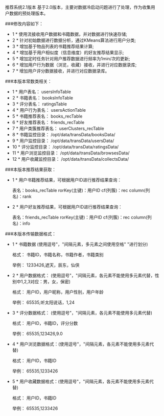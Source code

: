 推荐系统2.1版本
基于2.0版本，主要对数据冷启动问题进行了处理，作为收集用户数据的预处理版本。

###修改内容如下：
 * 1 * 使用流接收用户数据和书籍数据，并对数据进行快速存储;
 * 2 * 针对初始数据进行数据分析，通过KMeans算法进行用户分类;
 * 3 * 增加基于物品列表的书籍推荐结果计算;
 * 4 * 增加基于用户相似度（信息维度）的好友推荐结果显示;
 * 5 * 增加定时任务针对用户推荐数据进行频率为1min/次的更新;
 * 6 * 增加用户行为数据（浏览，收藏）接收，并进行对应数据录库;
 * 7 * 增加用户评分数据接收，并进行对应数据录库。

###本版本常数类相关：
 * 1 * 用户表名：		    usersInfoTable
 * 2 * 书籍表名：		    booksInfoTable
 * 3 * 评分表名：		    ratingsTable
 * 4 * 用户行为表名：	    usersActionTable
 * 5 * 书籍推荐表名：	    books_recTable
 * 6 * 好友推荐表名：	    friends_recTable
 * 7 * 用户类簇推荐表名：	userClusters_recTable
 * 8 * 书籍监控目录：	    /opt/data/transData/booksData/
 * 9 * 用户监控目录：	    /opt/data/transData/usersData/
 * 10 * 评分监控目录：	    /opt/data/transData/ratingsData/
 * 11 * 用户浏览监控目录：	/opt/data/transData/browsesData/
 * 12 * 用户收藏监控目录：	/opt/data/transData/collectsData/

###本版本推荐结果获取：
 * 1 * 用户书籍推荐结果，可根据用户ID进行推荐结果查询：
	
	表名：books_recTable	rorKey(主键)：用户ID	cf(列簇)：rec	column(列名)：rank
 * 2 * 用户好友推荐结果，可根据用户ID进行推荐结果查询：
	
	表名：friends_recTable	rorKey(主键)：用户ID	cf(列簇)：rec	column(列名)：info


###本版本传输数据格式：
 * 1 * 书籍数据		(使用逗号"，"间隔元素，多元素之间使用空格" "进行划分)
    
    格式：		书籍ID，书籍名称，书籍作者，书籍类别	
	
	举例：		1233426,遮天，辰东，仙侠
 * 2 * 用户数据格式：	(使用逗号"，"间隔元素，各元素不能使用多元素代替，性别中1,2,3对应：男，女，保密)
	
	格式：		用户ID，用户昵称，用户性别，用户年龄
	
	举例：		65535,听太阳说话，1,24
 * 3 * 评分数据格式：	(使用逗号"，"间隔元素，各元素不能使用多元素代替)
	
	格式：		用户ID，书籍ID，评分分数
	
	举例：		65535,123426,9.0
 * 4 * 用户浏览数据格式：(使用逗号"，"间隔元素，各元素不能使用多元素代替)
	
	格式：		用户ID，书籍ID
	
	举例：		65535,1233426
 * 5 * 用户收藏数据格式：(使用逗号"，"间隔元素，各元素不能使用多元素代替)
	
	格式：		用户ID，书籍ID
	
	举例：		65535,1233426

